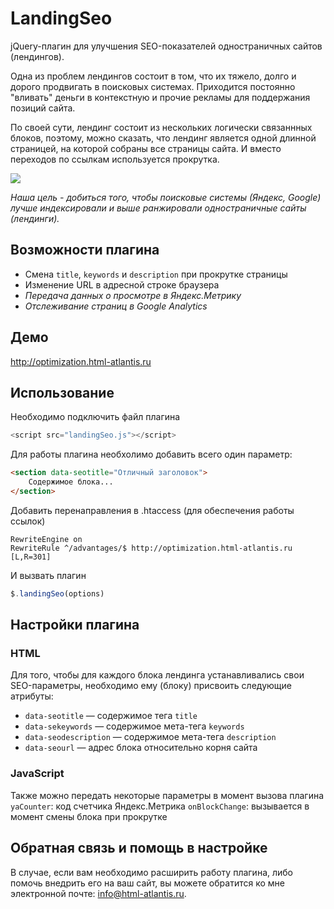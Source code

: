 # LandingSeo

jQuery-плагин для улучшения SEO-показателей одностраничных сайтов (лендингов).

Одна из проблем лендингов состоит в том, что их тяжело, долго и дорого продвигать в поисковых системах. 
Приходится постоянно "вливать" деньги в контекстную и прочие рекламы для поддержания позиций сайта.

По своей сути, лендинг состоит из нескольких логически связаннных блоков, поэтому, можно сказать, 
что лендинг является одной длинной страницей, на которой собраны все страницы сайта.
И вместо переходов по ссылкам используется прокрутка. 

![](http://html-atlantis.ru/landingSeo.jpg)

*Наша цель - добиться того, чтобы поисковые системы (Яндекс, Google) лучше индексировали
и выше ранжировали одностраничные сайты (лендинги).*

## Возможности плагина
- Смена `title`, `keywords` и `description` при прокрутке страницы
- Изменение URL в адресной строке браузера
- *Передача данных о просмотре в Яндекс.Метрику*
- *Отслеживание страниц в Google Analytics*

## Демо
http://optimization.html-atlantis.ru

## Использование
Необходимо подключить файл плагина
```js
<script src="landingSeo.js"></script>
```

Для работы плагина необхолимо добавить всего один параметр:
```html
<section data-seotitle="Отличный заголовок">
	Содержимое блока...
</section>
```

Добавить перенаправления в .htaccess (для обеспечения работы ссылок)

```
RewriteEngine on
RewriteRule ^/advantages/$ http://optimization.html-atlantis.ru [L,R=301]
```

И вызвать плагин
```js
$.landingSeo(options)
```

## Настройки плагина

### HTML
Для того, чтобы для каждого блока лендинга устанавливались свои SEO-параметры, необходимо ему (блоку) 
присвоить следующие атрибуты:
- `data-seotitle` — содержимое тега `title`
- `data-sekeywords` — содержимое мета-тега `keywords`
- `data-seodescription` — содержимое мета-тега `description`
- `data-seourl` — адрес блока относительно корня сайта

### JavaScript
Также можно передать некоторые параметры в момент вызова плагина
`yaCounter`: код счетчика Яндекс.Метрика
`onBlockChange`: вызывается в момент смены блока при прокрутке

## Обратная связь и помощь в настройке
В случае, если вам необходимо расширить работу плагина, либо помочь внедрить его на ваш сайт, 
вы можете обратится ко мне электронной почте: info@html-atlantis.ru.

